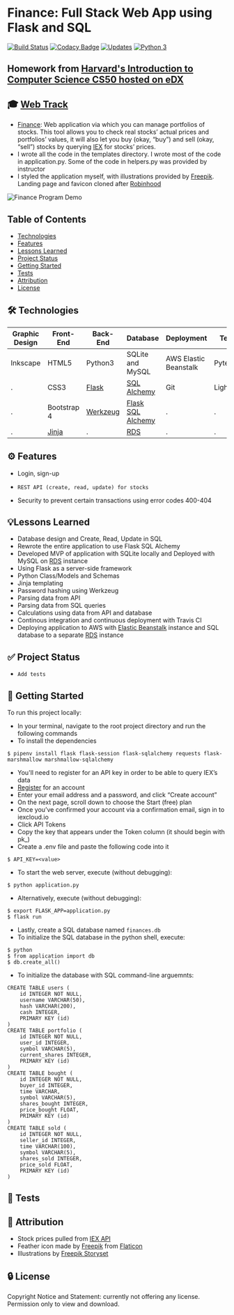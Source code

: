 # Finance: Full Stack Web App using Flask and SQL
[![Build Status](https://travis-ci.org/JacobGrisham/Finance-Full-Stack-Web-App-using-Flask-and-SQLite.svg?branch=master)](https://travis-ci.org/JacobGrisham/Finance-Full-Stack-Web-App-using-Flask-and-SQLite)
[![Codacy Badge](https://app.codacy.com/project/badge/Grade/323b83dec4c44b78bde6a4b2aa3477ec)](https://www.codacy.com/gh/JacobGrisham/Finance-Full-Stack-Web-App-using-Flask-and-SQLite/dashboard?utm_source=github.com&amp;utm_medium=referral&amp;utm_content=JacobGrisham/Finance-Full-Stack-Web-App-using-Flask-and-SQLite&amp;utm_campaign=Badge_Grade)
[![Updates](https://pyup.io/repos/github/JacobGrisham/Finance-Full-Stack-Web-App-using-Flask-and-SQLite/shield.svg)](https://pyup.io/repos/github/JacobGrisham/Finance-Full-Stack-Web-App-using-Flask-and-SQLite/)
[![Python 3](https://pyup.io/repos/github/JacobGrisham/Finance-Full-Stack-Web-App-using-Flask-and-SQLite/python-3-shield.svg)](https://pyup.io/repos/github/JacobGrisham/Finance-Full-Stack-Web-App-using-Flask-and-SQLite/)
## Homework from [Harvard's Introduction to Computer Science CS50 hosted on eDX](https://www.edx.org/course/cs50s-introduction-to-computer-science)
## 🎓 [Web Track](https://cs50.harvard.edu/x/2020/tracks/web/)
-   [Finance](https://cs50.harvard.edu/x/2020/tracks/web/finance/): Web application via which you can manage portfolios of stocks. This tool allows you to check real stocks’ actual prices and portfolios’ values, it will also let you buy (okay, “buy”) and sell (okay, “sell”) stocks by querying [IEX](iexcloud.io/) for stocks’ prices.
-   I wrote all the code in the templates directory. I wrote most of the code in application.py. Some of the code in helpers.py was provided by instructor
-   I styled the application myself, with illustrations provided by [Freepik](http://www.freepik.com/). Landing page and favicon cloned after [Robinhood](https://robinhood.com/us/en/)

![Finance Program Demo](img/demo.gif)

## Table of Contents
-   [Technologies](#technologies)
-   [Features](#features)
-   [Lessons Learned](#lessons-learned)
-   [Project Status](#project-status)
-   [Getting Started](#getting-started)
-   [Tests](#tests)
-   [Attribution](#attribution)
-   [License](#license)

## 🛠 Technologies
|Graphic Design|Front-End|Back-End|Database|Deployment|Testing|
|------------- | ------- | ------ | ------ | -------- | -------|
|Inkscape	    |HTML5	  |Python3  |SQLite and MySQL  |AWS Elastic Beanstalk	   |Pytest|
|.			        |CSS3		  |[Flask](https://flask.palletsprojects.com/en/1.1.x/)   |[SQL Alchemy](https://www.sqlalchemy.org/)|Git      |Lighthouse|
|.			        |Bootstrap 4|[Werkzeug](https://werkzeug.palletsprojects.com/en/1.0.x/)	|[Flask SQL Alchemy](https://flask-sqlalchemy.palletsprojects.com/en/2.x/)	  |.		   |.|
|.			        |[Jinja](https://jinja.palletsprojects.com/en/2.11.x/)    |.		   |[RDS](https://aws.amazon.com/rds/)		    |.		     |.|

## ⚙️ Features
-   Login, sign-up
-	  REST API (create, read, update) for stocks
-   Security to prevent certain transactions using error codes 400-404

## 💡Lessons Learned
-   Database design and Create, Read, Update in SQL
-   Rewrote the entire application to use Flask SQL Alchemy
-   Developed MVP of application with SQLite locally and Deployed with MySQL on [RDS](https://aws.amazon.com/rds/) instance
-   Using Flask as a server-side framework
-   Python Class/Models and Schemas
-   Jinja templating
-   Password hashing using Werkzeug
-   Parsing data from API
-   Parsing data from SQL queries
-   Calculations using data from API and database
-   Continous integration and continuous deployment with Travis CI
-   Deploying application to AWS with [Elastic Beanstalk](https://aws.amazon.com/elasticbeanstalk/) instance and SQL database to a separate [RDS](https://aws.amazon.com/rds/) instance

## ✅ Project Status
-	  Add tests

## 🚀 Getting Started
To run this project locally:
-   In your terminal, navigate to the root project directory and run the following commands
-   To install the dependencies
```
$ pipenv install flask flask-session flask-sqlalchemy requests flask-marshmallow marshmallow-sqlalchemy
```
-   You'll need to register for an API key in order to be able to query IEX’s data
-   [Register](iexcloud.io/cloud-login#/register/) for an account
-   Enter your email address and a password, and click “Create account”
-   On the next page, scroll down to choose the Start (free) plan
-   Once you’ve confirmed your account via a confirmation email, sign in to iexcloud.io
-   Click API Tokens
-   Copy the key that appears under the Token column (it should begin with pk_)
-   Create a .env file and paste the following code into it
```
$ API_KEY=<value>
```
-   To start the web server, execute (without debugging):
```
$ python application.py 
```
-   Alternatively, execute (without debugging):
```
$ export FLASK_APP=application.py
$ flask run
```
-   Lastly, create a SQL database named `finances.db`
-   To initialize the SQL database in the python shell, execute:
```
$ python
$ from application import db
$ db.create_all()
```
-   To initialize the database with SQL command-line arguemnts:
```
CREATE TABLE users (
	id INTEGER NOT NULL, 
	username VARCHAR(50), 
	hash VARCHAR(200), 
	cash INTEGER, 
	PRIMARY KEY (id)
)
CREATE TABLE portfolio (
	id INTEGER NOT NULL, 
	user_id INTEGER, 
	symbol VARCHAR(5), 
	current_shares INTEGER, 
	PRIMARY KEY (id)
)
CREATE TABLE bought (
	id INTEGER NOT NULL, 
	buyer_id INTEGER, 
	time VARCHAR, 
	symbol VARCHAR(5), 
	shares_bought INTEGER, 
	price_bought FLOAT, 
	PRIMARY KEY (id)
)
CREATE TABLE sold (
	id INTEGER NOT NULL, 
	seller_id INTEGER, 
	time VARCHAR(100), 
	symbol VARCHAR(5), 
	shares_sold INTEGER, 
	price_sold FLOAT, 
	PRIMARY KEY (id)
)
```

## 📐 Tests

## 📣 Attribution
-   Stock prices pulled from [IEX API](iexcloud.io/)
-   Feather icon made by [Freepik](http://www.freepik.com/) from [Flaticon](https://www.flaticon.com/free-icon/feather_105145?term=feather&page=1&position=85&related_item_id=105145)
-   Illustrations by [Freepik Storyset](https://storyset.com/people/rafiki)

## 🔒 License
Copyright Notice and Statement: currently not offering any license. Permission only to view and download.
